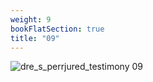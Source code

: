 ```yaml
---
weight: 9
bookFlatSection: true
title: "09"
---
```


![dre_s_perrjured_testimony 09 ](../../jpg/dpjt_09.jpg)


